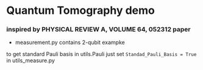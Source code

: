 # Quantum Tomography demo 
### inspired by PHYSICAL REVIEW A, VOLUME 64, 052312 paper
- measurement.py contains 2-qubit exampke

to get standard Pauli basis in utils.Pauli just set
`Standad_Pauli_Basis = True`
in utils_measure.py